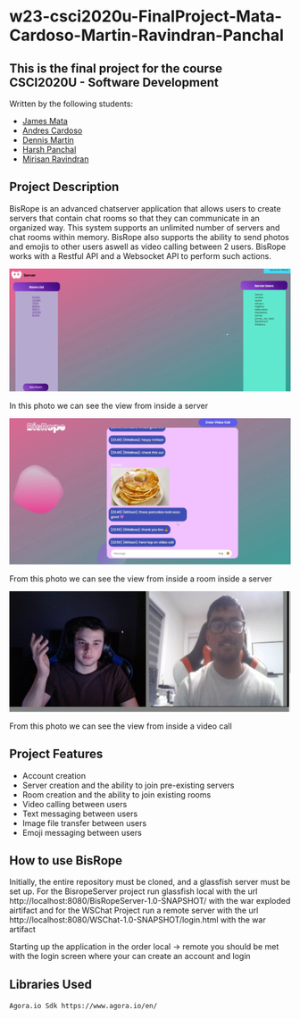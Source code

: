 # w23-csci2020u-FinalProject-Mata-Cardoso-Martin-Ravindran-Panchal

## This is the final project for the course CSCI2020U - Software Development 
Written by the following students:

* [James Mata]()
* [Andres Cardoso]()
* [Dennis Martin]()
* [Harsh Panchal]()
* [Mirisan Ravindran]()

## Project Description

BisRope is an advanced chatserver application that allows users to create servers that contain chat rooms so that they can communicate in an organized way. This system supports an unlimited number of servers and chat rooms within memory. BisRope also supports the ability to send photos and emojis to other users aswell as video calling between 2 users. BisRope works with a Restful API and a Websocket API to perform such actions. 

![Screenshot](server.png)

In this photo we can see the view from inside a server

![Screenshot](chat.png)

From this photo we can see the view from inside a room inside a server

![Screenshot](video.png)

From this photo we can see the view from inside a video call

## Project Features

* Account creation
* Server creation and the ability to join pre-existing servers
* Room creation and the ability to join existing rooms
* Video calling between users
* Text messaging between users
* Image file transfer between users
* Emoji messaging between users

## How to use BisRope
Initially, the entire repository must be cloned, and a glassfish server must be set up. For the BisropeServer project run glassfish local with the url http://localhost:8080/BisRopeServer-1.0-SNAPSHOT/ with the war exploded airtifact and for the WSChat Project run a remote server with the url http://localhost:8080/WSChat-1.0-SNAPSHOT/login.html with the war artifact

Starting up the application in the order local -> remote you should be met with the login screen where your can create an account and login

## Libraries Used

```sh
Agora.io Sdk https://www.agora.io/en/
```
